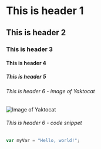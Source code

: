 # This is header 1
## This is header 2
### This is header 3
#### This is header 4
##### This is header 5
###### This is header 6 - image of Yaktocat
![Image of Yaktocat](https://octodex.github.com/images/yaktocat.png)

###### This is header 6 - code snippet
``` javascript
var myVar = "Hello, world!";
```
